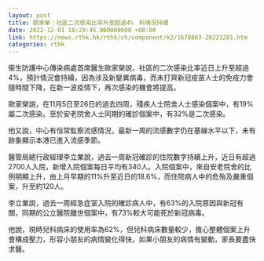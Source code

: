 ```yaml
---
layout: post
title: 歐家榮：社區二次感染比率升至超過4%　料情況持續
date: 2022-12-01 18:29:45.000000000 +08:00
link: https://news.rthk.hk/rthk/ch/component/k2/1678063-20221201.htm
categories: rthk
---
```


衞生防護中心傳染病處首席醫生歐家榮說，社區的二次感染比率近日上升至超過4%，預計情況會持續，因為涉及新變異病毒，而未打齊新冠疫苗人士的免疫力會隨時間下降，在新一波疫情下，再次感染的機會將提高。

歐家榮說，在11月5日至26日的過去四周，殘疾人士院舍人士感染個案中，有19%屬二次感染。至於安老院舍人士同期的確診個案中，有32%是二次感染。

他又說，中心有恒常監察流感情況，最新一周的流感數字仍在基線水平以下，未有跡象顯示本港已進入流感季節。

醫管局總行政經理李立業說，過去一周新冠確診的住院數字持續上升，近日有超過2700人入院，新增入院個案每日平均有340人。入院個案中，來自安老院舍的比例明顯上升，由上月早期的11%升至近日的18.6%，而住院病人中的危殆及嚴重個案，升至約120人。

李立業說，過去一周經急症室入院的確診病人中，有63%的入院原因與新冠有關，同期的公立醫院離世個案中，有73%較大可能死於新冠病毒。

他說，現時兒科病床的使用率為62%，但兒科病床數量較少，擔心整體個案上升會構成壓力，形容小朋友的病情變化得快，如果小朋友的病情有變動，家長要盡快求醫。
